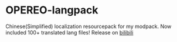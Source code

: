 # OPEREO-langpack
Chinese(Simplified) localization resourcepack for my modpack.
Now included 100+ translated lang files!
Release on [bilibili](https://www.bilibili.com/read/cv15450255)
